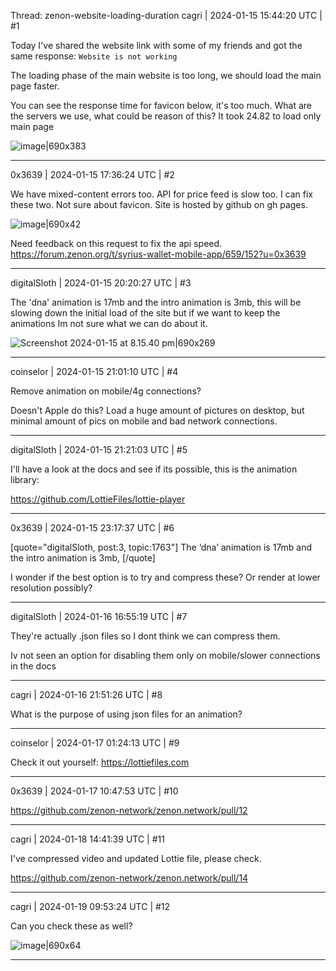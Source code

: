 Thread: zenon-website-loading-duration
cagri | 2024-01-15 15:44:20 UTC | #1

Today I've shared the website link with some of my friends and got the same response:
`Website is not working`

The loading phase of the main website is too long, we should load the main page faster.

You can see the response time for favicon below, it's too much. What are the servers we use, what could be reason of this? It took 24.82 to load only main page

![image|690x383](upload://vK7VAFO0eOjbxKkqtdCN0FWtaDn.png)

-------------------------

0x3639 | 2024-01-15 17:36:24 UTC | #2

We have mixed-content errors too.  API for price feed is slow too.  I can fix these two.  Not sure about favicon.  Site is hosted by github on gh pages.  

![image|690x42](upload://owQaWr4cMEvKdbRvhn1BuSacWVz.png)

Need feedback on this request to fix the api speed.  https://forum.zenon.org/t/syrius-wallet-mobile-app/659/152?u=0x3639

-------------------------

digitalSloth | 2024-01-15 20:20:27 UTC | #3

The 'dna' animation is 17mb and the intro animation is 3mb, this will be slowing down the initial load of the site but if we want to keep the animations Im not sure what we can do about it. 

![Screenshot 2024-01-15 at 8.15.40 pm|690x269](upload://2gsoZFbkUHaxrGSSwu7Bj8AOkQZ.png)

-------------------------

coinselor | 2024-01-15 21:01:10 UTC | #4

Remove animation on mobile/4g connections? 

Doesn't Apple do this? Load a huge amount of pictures on desktop, but minimal amount of pics on mobile and bad network connections.

-------------------------

digitalSloth | 2024-01-15 21:21:03 UTC | #5

I'll have a look at the docs and see if its possible, this is the animation library:

https://github.com/LottieFiles/lottie-player

-------------------------

0x3639 | 2024-01-15 23:17:37 UTC | #6

[quote="digitalSloth, post:3, topic:1763"]
The ‘dna’ animation is 17mb and the intro animation is 3mb,
[/quote]

I wonder if the best option is to try and compress these?  Or render at lower resolution possibly?

-------------------------

digitalSloth | 2024-01-16 16:55:19 UTC | #7

They're actually .json files so I dont think we can compress them. 

Iv not seen an option for disabling them only on mobile/slower connections in the docs

-------------------------

cagri | 2024-01-16 21:51:26 UTC | #8

What is the purpose of using json files for an animation?

-------------------------

coinselor | 2024-01-17 01:24:13 UTC | #9

Check it out yourself: https://lottiefiles.com

-------------------------

0x3639 | 2024-01-17 10:47:53 UTC | #10

https://github.com/zenon-network/zenon.network/pull/12

-------------------------

cagri | 2024-01-18 14:41:39 UTC | #11

I've compressed video and updated Lottie file, please check.

https://github.com/zenon-network/zenon.network/pull/14

-------------------------

cagri | 2024-01-19 09:53:24 UTC | #12

Can you check these as well?

![image|690x64](upload://xlmKULenTCocLVOBdixnHX0KZJZ.png)

-------------------------

